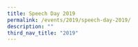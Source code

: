 ```yaml
---
title: Speech Day 2019
permalink: /events/2019/speech-day-2019/
description: ""
third_nav_title: "2019"
---
```

